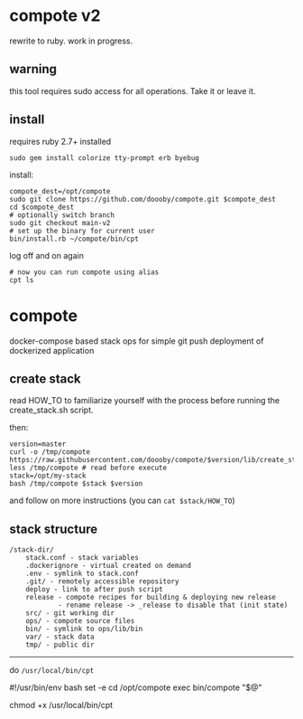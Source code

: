 # compote v2
rewrite to ruby. work in progress.

## warning
this tool requires sudo access for all operations. Take it or leave it.

## install
requires ruby 2.7+ installed
```shell
sudo gem install colorize tty-prompt erb byebug
```

install:
```shell
compote_dest=/opt/compote
sudo git clone https://github.com/doooby/compote.git $compote_dest
cd $compote_dest
# optionally switch branch
sudo git checkout main-v2
# set up the binary for current user
bin/install.rb ~/compote/bin/cpt
```

log off and on again
```shell
# now you can run compote using alias
cpt ls
```

# compote
docker-compose based stack ops for simple git push deployment of dockerized application

## create stack
read HOW_TO to familiarize yourself with the process before running the create_stack.sh script.

then:
```shell script
version=master
curl -o /tmp/compote https://raw.githubusercontent.com/doooby/compote/$version/lib/create_stack.sh
less /tmp/compote # read before execute
stack=/opt/my-stack
bash /tmp/compote $stack $version
```

and follow on more instructions
(you can `cat $stack/HOW_TO`)

## stack structure
```
/stack-dir/
    stack.conf - stack variables
    .dockerignore - virtual created on demand
    .env - symlink to stack.conf
    .git/ - remotely accessible repository
    deploy - link to after push script
    release - compote recipes for building & deploying new release
            - rename release -> _release to disable that (init state)
    src/ - git working dir
    ops/ - compote source files
    bin/ - symlink to ops/lib/bin
    var/ - stack data
    tmp/ - public dir
```

--------------------------------
do `/usr/local/bin/cpt`

#!/usr/bin/env bash
set -e
cd /opt/compote
exec bin/compote "$@"

chmod +x /usr/local/bin/cpt
